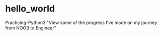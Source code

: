 # hello_world
Practicing-Python3
"View some of the progress I've made on my journey from NOOB to Engineer" 
